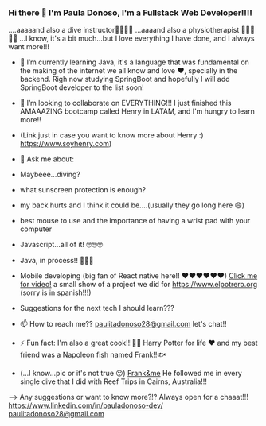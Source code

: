### Hi there 👋 I'm Paula Donoso, I'm a Fullstack Web Developer!!!!
....aaaaand also a dive instructor🦈🐠🐳🐙 ...aaaand also a physiotherapist 👩‍⚕️🍎🦴🧠
...I know, it's a bit much...but I love everything I have done, and I always want more!!!

- 🌱 I’m currently learning Java, it's a language that was fundamental on the making of the internet we all know and love ❤, specially in the backend. Righ now studying SpringBoot and hopefully I will add SpringBoot developer to the list soon! 

- 👯 I’m looking to collaborate on EVERYTHING!!! I just finished this AMAAAZING bootcamp called Henry in LATAM, and I'm hungry to learn more!!
- (Link just in case you want to know more about Henry :) https://www.soyhenry.com)

- 💬 Ask me about: 
- Maybeee...diving? 
- what sunscreen protection is enough?
- my back hurts and I think it could be....(usually they go long here 😄)
- best mouse to use and the importance of having a wrist pad with your computer 
- Javascript...all of it! 🤓🤓🤓
- Java, in process!! 💪💪💪
- Mobile developing (big fan of React native here!! ❤❤❤❤❤❤) [Click me for video!](https://drive.google.com/file/d/1NY2V4mPylfZ0SHMisqyXqL4w2wcWdn6I/view) a small show of a project we did for  https://www.elpotrero.org (sorry is in spanish!!!)
- Suggestions for the next tech I should learn???

- 📫 How to reach me?? paulitadonoso28@gmail.com let's chat!!


- ⚡ Fun fact: I'm also a great cook!!!👩‍🍳 Harry Potter for life ❤ and my best friend was a Napoleon fish named Frank!!🐟
- (...I know...pic or it's not true 😛) [Frank&me](https://user-images.githubusercontent.com/63138448/113167159-d4629400-9219-11eb-8602-0638677a2b44.JPG)
 He followed me in every single dive that I did with Reef Trips in Cairns, Australia!!! 



--> Any suggestions or want to know more?!? Always open for a chaaat!!! https://www.linkedin.com/in/pauladonoso-dev/  paulitadonoso28@gmail.com
